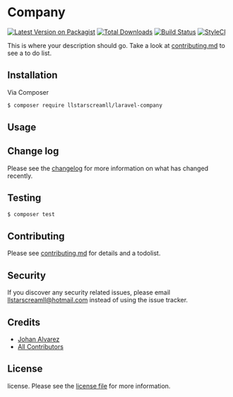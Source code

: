 # Company

[![Latest Version on Packagist][ico-version]][link-packagist]
[![Total Downloads][ico-downloads]][link-downloads]
[![Build Status][ico-travis]][link-travis]
[![StyleCI][ico-styleci]][link-styleci]

This is where your description should go. Take a look at [contributing.md](contributing.md) to see a to do list.

## Installation

Via Composer

``` bash
$ composer require llstarscreamll/laravel-company
```

## Usage

## Change log

Please see the [changelog](changelog.md) for more information on what has changed recently.

## Testing

``` bash
$ composer test
```

## Contributing

Please see [contributing.md](contributing.md) for details and a todolist.

## Security

If you discover any security related issues, please email llstarscreamll@hotmail.com instead of using the issue tracker.

## Credits

- [Johan Alvarez][link-author]
- [All Contributors][link-contributors]

## License

license. Please see the [license file](license.md) for more information.

[ico-version]: https://img.shields.io/packagist/v/llstarscreamll/laravel-company.svg?style=flat-square
[ico-downloads]: https://img.shields.io/packagist/dt/llstarscreamll/laravel-company.svg?style=flat-square
[ico-travis]: https://img.shields.io/travis/llstarscreamll/laravel-company/master.svg?style=flat-square
[ico-styleci]: https://styleci.io/repos/12345678/shield

[link-packagist]: https://packagist.org/packages/llstarscreamll/laravel-company
[link-downloads]: https://packagist.org/packages/llstarscreamll/laravel-company
[link-travis]: https://travis-ci.org/llstarscreamll/laravel-company
[link-styleci]: https://styleci.io/repos/12345678
[link-author]: https://github.com/llstarscreamll
[link-contributors]: ../../contributors
